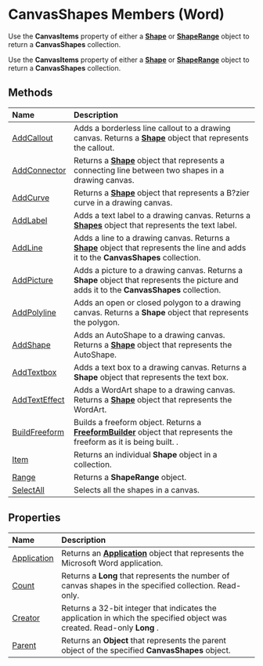 
# CanvasShapes Members (Word)
Use the  **CanvasItems** property of either a **[Shape](604029ce-9b2f-9748-5d4e-b458796fa2f0.md)** or **[ShapeRange](7112acc0-e241-16ef-77bc-101b72d05af0.md)** object to return a **CanvasShapes** collection.

Use the  **CanvasItems** property of either a **[Shape](604029ce-9b2f-9748-5d4e-b458796fa2f0.md)** or **[ShapeRange](7112acc0-e241-16ef-77bc-101b72d05af0.md)** object to return a **CanvasShapes** collection.


## Methods



|**Name**|**Description**|
|:-----|:-----|
|[AddCallout](87affac3-523e-165f-690a-75bd9e0b9961.md)|Adds a borderless line callout to a drawing canvas. Returns a  **[Shape](604029ce-9b2f-9748-5d4e-b458796fa2f0.md)** object that represents the callout.|
|[AddConnector](0bfb15ae-0d0d-1864-bdf3-941e22090696.md)|Returns a  **[Shape](604029ce-9b2f-9748-5d4e-b458796fa2f0.md)** object that represents a connecting line between two shapes in a drawing canvas.|
|[AddCurve](d66512d3-77a7-4f52-ad94-44712c75e87d.md)|Returns a  **[Shape](604029ce-9b2f-9748-5d4e-b458796fa2f0.md)** object that represents a B?zier curve in a drawing canvas.|
|[AddLabel](a789aa04-039c-f455-56ed-ca864e0de6ee.md)|Adds a text label to a drawing canvas. Returns a  **[Shapes](0907eed3-886e-8e73-0e5e-71f4b37ddd5b.md)** object that represents the text label.|
|[AddLine](74e5fd57-6a7f-8f5f-6350-e980afd514e7.md)|Adds a line to a drawing canvas. Returns a  **[Shape](604029ce-9b2f-9748-5d4e-b458796fa2f0.md)** object that represents the line and adds it to the **CanvasShapes** collection.|
|[AddPicture](445a19cf-1388-34d7-69d8-778d889d917f.md)|Adds a picture to a drawing canvas. Returns a  **Shape** object that represents the picture and adds it to the **CanvasShapes** collection.|
|[AddPolyline](101a0380-f28d-4212-859f-9bca247da1be.md)|Adds an open or closed polygon to a drawing canvas. Returns a  **Shape** object that represents the polygon.|
|[AddShape](b23c69f1-8653-a98f-d7f4-6648e0e214fa.md)|Adds an AutoShape to a drawing canvas. Returns a  **[Shape](604029ce-9b2f-9748-5d4e-b458796fa2f0.md)** object that represents the AutoShape.|
|[AddTextbox](b8688f8f-db7e-7cf6-12ea-d0712b4ce26b.md)|Adds a text box to a drawing canvas. Returns a  **Shape** object that represents the text box.|
|[AddTextEffect](8f9c51b7-1588-6090-85b8-b94620c9e4bb.md)|Adds a WordArt shape to a drawing canvas. Returns a  **[Shape](604029ce-9b2f-9748-5d4e-b458796fa2f0.md)** object that represents the WordArt.|
|[BuildFreeform](eb960023-aeda-d272-c9c8-5474fb5867b2.md)|Builds a freeform object. Returns a  **[FreeformBuilder](31e89628-4b50-ff72-ce3d-dc7c161dad3e.md)** object that represents the freeform as it is being built. .|
|[Item](8a985058-b2ea-7011-274e-a3b336af72f2.md)|Returns an individual  **Shape** object in a collection.|
|[Range](4e0e24aa-7510-a002-63d2-e6dbb5bc3398.md)|Returns a  **ShapeRange** object.|
|[SelectAll](c11c375a-8fb3-535d-b49a-2262560021dd.md)|Selects all the shapes in a canvas.|

## Properties



|**Name**|**Description**|
|:-----|:-----|
|[Application](d6f73adf-3502-3e1e-1e4e-39a6a810a1a3.md)|Returns an  **[Application](d1cf6f8f-4e88-bf01-93b4-90a83f79cb44.md)** object that represents the Microsoft Word application.|
|[Count](d6f54f95-716b-1b6a-33b8-0dbbc1006a2b.md)|Returns a  **Long** that represents the number of canvas shapes in the specified collection. Read-only.|
|[Creator](940d02d5-57b1-50da-7a3f-4ca734024fee.md)|Returns a 32-bit integer that indicates the application in which the specified object was created. Read-only  **Long** .|
|[Parent](5ae206b8-bc15-8a98-9c3a-fff92efa5948.md)|Returns an  **Object** that represents the parent object of the specified **CanvasShapes** object.|
